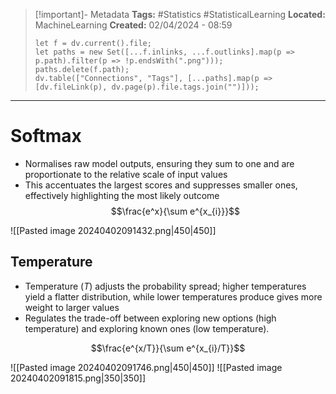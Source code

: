 > [!important]- Metadata
> **Tags:** #Statistics #StatisticalLearning 
> **Located:** MachineLearning
> **Created:** 02/04/2024 - 08:59
> ```dataviewjs
> let f = dv.current().file;
> let paths = new Set([...f.inlinks, ...f.outlinks].map(p => p.path).filter(p => !p.endsWith(".png")));
> paths.delete(f.path);
> dv.table(["Connections", "Tags"], [...paths].map(p => [dv.fileLink(p), dv.page(p).file.tags.join("")]));
> ```

___
# Softmax
- Normalises raw model outputs, ensuring they sum to one and are proportionate to the relative scale of input values
- This accentuates the largest scores and suppresses smaller ones, effectively highlighting the most likely outcome
$$\frac{e^x}{\sum e^{x_{i}}}$$


![[Pasted image 20240402091432.png|450|450]]
## Temperature 
- Temperature ($T$) adjusts the probability spread; higher temperatures yield a flatter distribution, while lower temperatures produce gives more weight to larger values 
- Regulates the trade-off between exploring new options (high temperature) and exploring known ones (low temperature).

$$\frac{e^{x/T}}{\sum e^{x_{i}/T}}$$



![[Pasted image 20240402091746.png|450|450]]
![[Pasted image 20240402091815.png|350|350]]